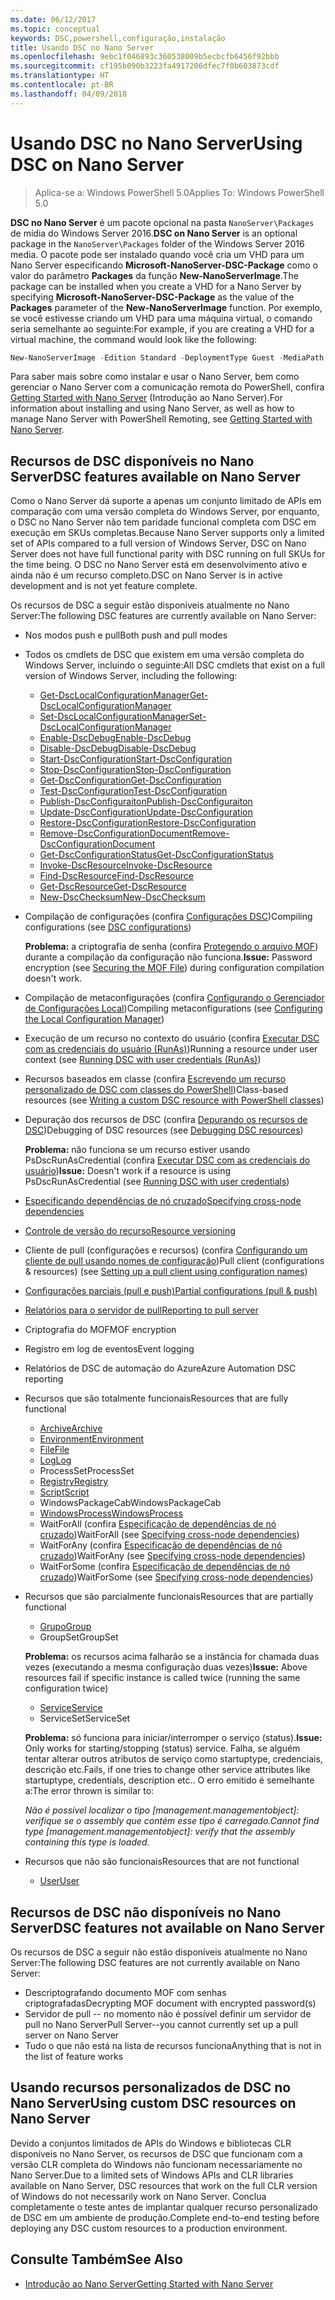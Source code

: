 ```yaml
---
ms.date: 06/12/2017
ms.topic: conceptual
keywords: DSC,powershell,configuração,instalação
title: Usando DSC no Nano Server
ms.openlocfilehash: 9ebc1f046893c360538009b5ecbcfb6456f92bbb
ms.sourcegitcommit: cf195b090b3223fa4917206dfec7f0b603873cdf
ms.translationtype: HT
ms.contentlocale: pt-BR
ms.lasthandoff: 04/09/2018
---
```

# <a name="using-dsc-on-nano-server"></a><span data-ttu-id="96288-103">Usando DSC no Nano Server</span><span class="sxs-lookup"><span data-stu-id="96288-103">Using DSC on Nano Server</span></span>

> <span data-ttu-id="96288-104">Aplica-se a: Windows PowerShell 5.0</span><span class="sxs-lookup"><span data-stu-id="96288-104">Applies To: Windows PowerShell 5.0</span></span>

<span data-ttu-id="96288-105">**DSC no Nano Server** é um pacote opcional na pasta `NanoServer\Packages` de mídia do Windows Server 2016.</span><span class="sxs-lookup"><span data-stu-id="96288-105">**DSC on Nano Server** is an optional package in the `NanoServer\Packages` folder of the Windows Server 2016 media.</span></span> <span data-ttu-id="96288-106">O pacote pode ser instalado quando você cria um VHD para um Nano Server especificando **Microsoft-NanoServer-DSC-Package** como o valor do parâmetro **Packages** da função **New-NanoServerImage**.</span><span class="sxs-lookup"><span data-stu-id="96288-106">The package can be installed when you create a VHD for a Nano Server by specifying **Microsoft-NanoServer-DSC-Package** as the value of the **Packages** parameter of the **New-NanoServerImage** function.</span></span> <span data-ttu-id="96288-107">Por exemplo, se você estivesse criando um VHD para uma máquina virtual, o comando seria semelhante ao seguinte:</span><span class="sxs-lookup"><span data-stu-id="96288-107">For example, if you are creating a VHD for a virtual machine, the command would look like the following:</span></span>

```powershell
New-NanoServerImage -Edition Standard -DeploymentType Guest -MediaPath f:\ -BasePath .\Base -TargetPath .\Nano1\Nano.vhd -ComputerName Nano1 -Packages Microsoft-NanoServer-DSC-Package
```

<span data-ttu-id="96288-108">Para saber mais sobre como instalar e usar o Nano Server, bem como gerenciar o Nano Server com a comunicação remota do PowerShell, confira [Getting Started with Nano Server](https://technet.microsoft.com/library/mt126167.aspx) (Introdução ao Nano Server).</span><span class="sxs-lookup"><span data-stu-id="96288-108">For information about installing and using Nano Server, as well as how to manage Nano Server with PowerShell Remoting, see [Getting Started with Nano Server](https://technet.microsoft.com/library/mt126167.aspx).</span></span>


## <a name="dsc-features-available-on-nano-server"></a><span data-ttu-id="96288-109">Recursos de DSC disponíveis no Nano Server</span><span class="sxs-lookup"><span data-stu-id="96288-109">DSC features available on Nano Server</span></span>

 <span data-ttu-id="96288-110">Como o Nano Server dá suporte a apenas um conjunto limitado de APIs em comparação com uma versão completa do Windows Server, por enquanto, o DSC no Nano Server não tem paridade funcional completa com DSC em execução em SKUs completas.</span><span class="sxs-lookup"><span data-stu-id="96288-110">Because Nano Server supports only a limited set of APIs compared to a full version of Windows Server, DSC on Nano Server does not have full functional parity with DSC running on full SKUs for the time being.</span></span> <span data-ttu-id="96288-111">O DSC no Nano Server está em desenvolvimento ativo e ainda não é um recurso completo.</span><span class="sxs-lookup"><span data-stu-id="96288-111">DSC on Nano Server is in active development and is not yet feature complete.</span></span>

 <span data-ttu-id="96288-112">Os recursos de DSC a seguir estão disponíveis atualmente no Nano Server:</span><span class="sxs-lookup"><span data-stu-id="96288-112">The following DSC features are currently available on Nano Server:</span></span>


* <span data-ttu-id="96288-113">Nos modos push e pull</span><span class="sxs-lookup"><span data-stu-id="96288-113">Both push and pull modes</span></span>

* <span data-ttu-id="96288-114">Todos os cmdlets de DSC que existem em uma versão completa do Windows Server, incluindo o seguinte:</span><span class="sxs-lookup"><span data-stu-id="96288-114">All DSC cmdlets that exist on a full version of Windows Server, including the following:</span></span>
  * [<span data-ttu-id="96288-115">Get-DscLocalConfigurationManager</span><span class="sxs-lookup"><span data-stu-id="96288-115">Get-DscLocalConfigurationManager</span></span>](https://technet.microsoft.com/library/dn407378.aspx)
  * [<span data-ttu-id="96288-116">Set-DscLocalConfigurationManager</span><span class="sxs-lookup"><span data-stu-id="96288-116">Set-DscLocalConfigurationManager</span></span>](https://technet.microsoft.com/library/dn521621.aspx)
  * [<span data-ttu-id="96288-117">Enable-DscDebug</span><span class="sxs-lookup"><span data-stu-id="96288-117">Enable-DscDebug</span></span>](https://technet.microsoft.com/en-us/library/mt517870.aspx)
  * [<span data-ttu-id="96288-118">Disable-DscDebug</span><span class="sxs-lookup"><span data-stu-id="96288-118">Disable-DscDebug</span></span>](https://technet.microsoft.com/en-us/library/mt517872.aspx)
  * [<span data-ttu-id="96288-119">Start-DscConfiguration</span><span class="sxs-lookup"><span data-stu-id="96288-119">Start-DscConfiguration</span></span>](https://technet.microsoft.com/en-us/library/dn521623.aspx)
  * [<span data-ttu-id="96288-120">Stop-DscConfiguration</span><span class="sxs-lookup"><span data-stu-id="96288-120">Stop-DscConfiguration</span></span>](https://technet.microsoft.com/en-us/library/mt143542.aspx)
  * [<span data-ttu-id="96288-121">Get-DscConfiguration</span><span class="sxs-lookup"><span data-stu-id="96288-121">Get-DscConfiguration</span></span>](https://technet.microsoft.com/en-us/library/dn407379.aspx)
  * [<span data-ttu-id="96288-122">Test-DscConfiguration</span><span class="sxs-lookup"><span data-stu-id="96288-122">Test-DscConfiguration</span></span>](https://technet.microsoft.com/en-us/library/dn407382.aspx)
  * [<span data-ttu-id="96288-123">Publish-DscConfiguraiton</span><span class="sxs-lookup"><span data-stu-id="96288-123">Publish-DscConfiguraiton</span></span>](https://technet.microsoft.com/en-us/library/mt517875.aspx)
  * [<span data-ttu-id="96288-124">Update-DscConfiguration</span><span class="sxs-lookup"><span data-stu-id="96288-124">Update-DscConfiguration</span></span>](https://technet.microsoft.com/en-us/library/mt143541.aspx)
  * [<span data-ttu-id="96288-125">Restore-DscConfiguration</span><span class="sxs-lookup"><span data-stu-id="96288-125">Restore-DscConfiguration</span></span>](https://technet.microsoft.com/en-us/library/dn407383.aspx)
  * [<span data-ttu-id="96288-126">Remove-DscConfigurationDocument</span><span class="sxs-lookup"><span data-stu-id="96288-126">Remove-DscConfigurationDocument</span></span>](https://technet.microsoft.com/en-us/library/mt143544.aspx)
  * [<span data-ttu-id="96288-127">Get-DscConfigurationStatus</span><span class="sxs-lookup"><span data-stu-id="96288-127">Get-DscConfigurationStatus</span></span>](https://technet.microsoft.com/en-us/library/mt517868.aspx)
  * [<span data-ttu-id="96288-128">Invoke-DscResource</span><span class="sxs-lookup"><span data-stu-id="96288-128">Invoke-DscResource</span></span>](https://technet.microsoft.com/en-us/library/mt517869.aspx)
  * [<span data-ttu-id="96288-129">Find-DscResource</span><span class="sxs-lookup"><span data-stu-id="96288-129">Find-DscResource</span></span>](https://technet.microsoft.com/en-us/library/mt517874.aspx)
  * [<span data-ttu-id="96288-130">Get-DscResource</span><span class="sxs-lookup"><span data-stu-id="96288-130">Get-DscResource</span></span>](https://technet.microsoft.com/en-us/library/dn521625.aspx)
  * [<span data-ttu-id="96288-131">New-DscChecksum</span><span class="sxs-lookup"><span data-stu-id="96288-131">New-DscChecksum</span></span>](https://technet.microsoft.com/en-us/library/dn521622.aspx)

* <span data-ttu-id="96288-132">Compilação de configurações (confira [Configurações DSC](configurations.md))</span><span class="sxs-lookup"><span data-stu-id="96288-132">Compiling configurations (see [DSC configurations](configurations.md))</span></span>

  <span data-ttu-id="96288-133">**Problema:** a criptografia de senha (confira [Protegendo o arquivo MOF](securemof.md)) durante a compilação da configuração não funciona.</span><span class="sxs-lookup"><span data-stu-id="96288-133">**Issue:** Password encryption (see [Securing the MOF File](securemof.md)) during configuration compilation doesn't work.</span></span>

* <span data-ttu-id="96288-134">Compilação de metaconfigurações (confira [Configurando o Gerenciador de Configurações Local](metaConfig.md))</span><span class="sxs-lookup"><span data-stu-id="96288-134">Compiling metaconfigurations (see [Configuring the Local Configuration Manager](metaConfig.md))</span></span>

* <span data-ttu-id="96288-135">Execução de um recurso no contexto do usuário (confira [Executar DSC com as credenciais do usuário (RunAs)](runAsUser.md))</span><span class="sxs-lookup"><span data-stu-id="96288-135">Running a resource under user context (see [Running DSC with user credentials (RunAs)](runAsUser.md))</span></span>

* <span data-ttu-id="96288-136">Recursos baseados em classe (confira [Escrevendo um recurso personalizado de DSC com classes do PowerShell](authoringResourceClass.md))</span><span class="sxs-lookup"><span data-stu-id="96288-136">Class-based resources (see [Writing a custom DSC resource with PowerShell classes](authoringResourceClass.md))</span></span>

* <span data-ttu-id="96288-137">Depuração dos recursos de DSC (confira [Depurando os recursos de DSC](debugresource.md))</span><span class="sxs-lookup"><span data-stu-id="96288-137">Debugging of DSC resources (see [Debugging DSC resources](debugresource.md))</span></span>

  <span data-ttu-id="96288-138">**Problema:** não funciona se um recurso estiver usando PsDscRunAsCredential (confira [Executar DSC com as credenciais do usuário](runAsUser.md))</span><span class="sxs-lookup"><span data-stu-id="96288-138">**Issue:** Doesn't work if a resource is using PsDscRunAsCredential (see [Running DSC with user credentials](runAsUser.md))</span></span>

* [<span data-ttu-id="96288-139">Especificando dependências de nó cruzado</span><span class="sxs-lookup"><span data-stu-id="96288-139">Specifying cross-node dependencies</span></span>](crossNodeDependencies.md)

* [<span data-ttu-id="96288-140">Controle de versão do recurso</span><span class="sxs-lookup"><span data-stu-id="96288-140">Resource versioning</span></span>](sxsResource.md)

* <span data-ttu-id="96288-141">Cliente de pull (configurações e recursos) (confira [Configurando um cliente de pull usando nomes de configuração](pullClientConfigNames.md))</span><span class="sxs-lookup"><span data-stu-id="96288-141">Pull client (configurations & resources) (see [Setting up a pull client using configuration names](pullClientConfigNames.md))</span></span>

* [<span data-ttu-id="96288-142">Configurações parciais (pull e push)</span><span class="sxs-lookup"><span data-stu-id="96288-142">Partial configurations (pull & push)</span></span>](partialConfigs.md)

* [<span data-ttu-id="96288-143">Relatórios para o servidor de pull</span><span class="sxs-lookup"><span data-stu-id="96288-143">Reporting to pull server</span></span>](reportServer.md)

* <span data-ttu-id="96288-144">Criptografia do MOF</span><span class="sxs-lookup"><span data-stu-id="96288-144">MOF encryption</span></span>

* <span data-ttu-id="96288-145">Registro em log de eventos</span><span class="sxs-lookup"><span data-stu-id="96288-145">Event logging</span></span>

* <span data-ttu-id="96288-146">Relatórios de DSC de automação do Azure</span><span class="sxs-lookup"><span data-stu-id="96288-146">Azure Automation DSC reporting</span></span>

* <span data-ttu-id="96288-147">Recursos que são totalmente funcionais</span><span class="sxs-lookup"><span data-stu-id="96288-147">Resources that are fully functional</span></span>
  * [<span data-ttu-id="96288-148">Archive</span><span class="sxs-lookup"><span data-stu-id="96288-148">Archive</span></span>](archiveResource.md)
  * [<span data-ttu-id="96288-149">Environment</span><span class="sxs-lookup"><span data-stu-id="96288-149">Environment</span></span>](environmentResource.md)
  * [<span data-ttu-id="96288-150">File</span><span class="sxs-lookup"><span data-stu-id="96288-150">File</span></span>](fileResource.md)
  * [<span data-ttu-id="96288-151">Log</span><span class="sxs-lookup"><span data-stu-id="96288-151">Log</span></span>](logResource.md)
  * <span data-ttu-id="96288-152">ProcessSet</span><span class="sxs-lookup"><span data-stu-id="96288-152">ProcessSet</span></span>
  * [<span data-ttu-id="96288-153">Registry</span><span class="sxs-lookup"><span data-stu-id="96288-153">Registry</span></span>](registryResource.md)
  * [<span data-ttu-id="96288-154">Script</span><span class="sxs-lookup"><span data-stu-id="96288-154">Script</span></span>](scriptResource.md)
  * <span data-ttu-id="96288-155">WindowsPackageCab</span><span class="sxs-lookup"><span data-stu-id="96288-155">WindowsPackageCab</span></span>
  * [<span data-ttu-id="96288-156">WindowsProcess</span><span class="sxs-lookup"><span data-stu-id="96288-156">WindowsProcess</span></span>](windowsProcessResource.md)
  * <span data-ttu-id="96288-157">WaitForAll (confira [Especificação de dependências de nó cruzado](crossNodeDependencies.md))</span><span class="sxs-lookup"><span data-stu-id="96288-157">WaitForAll (see [Specifying cross-node dependencies](crossNodeDependencies.md))</span></span>
  * <span data-ttu-id="96288-158">WaitForAny (confira [Especificação de dependências de nó cruzado](crossNodeDependencies.md))</span><span class="sxs-lookup"><span data-stu-id="96288-158">WaitForAny (see [Specifying cross-node dependencies](crossNodeDependencies.md))</span></span>
  * <span data-ttu-id="96288-159">WaitForSome (confira [Especificação de dependências de nó cruzado](crossNodeDependencies.md))</span><span class="sxs-lookup"><span data-stu-id="96288-159">WaitForSome (see [Specifying cross-node dependencies](crossNodeDependencies.md))</span></span>

* <span data-ttu-id="96288-160">Recursos que são parcialmente funcionais</span><span class="sxs-lookup"><span data-stu-id="96288-160">Resources that are partially functional</span></span>
  * [<span data-ttu-id="96288-161">Grupo</span><span class="sxs-lookup"><span data-stu-id="96288-161">Group</span></span>](groupResource.md)
  * <span data-ttu-id="96288-162">GroupSet</span><span class="sxs-lookup"><span data-stu-id="96288-162">GroupSet</span></span>

  <span data-ttu-id="96288-163">**Problema:** os recursos acima falharão se a instância for chamada duas vezes (executando a mesma configuração duas vezes)</span><span class="sxs-lookup"><span data-stu-id="96288-163">**Issue:** Above resources fail if specific instance is called twice (running the same configuration twice)</span></span>

  * [<span data-ttu-id="96288-164">Service</span><span class="sxs-lookup"><span data-stu-id="96288-164">Service</span></span>](serviceResource.md)
  * <span data-ttu-id="96288-165">ServiceSet</span><span class="sxs-lookup"><span data-stu-id="96288-165">ServiceSet</span></span>

  <span data-ttu-id="96288-166">**Problema:** só funciona para iniciar/interromper o serviço (status).</span><span class="sxs-lookup"><span data-stu-id="96288-166">**Issue:** Only works for starting/stopping (status) service.</span></span> <span data-ttu-id="96288-167">Falha, se alguém tentar alterar outros atributos de serviço como startuptype, credenciais, descrição etc.</span><span class="sxs-lookup"><span data-stu-id="96288-167">Fails, if one tries to change other service attributes like startuptype, credentials, description etc..</span></span> <span data-ttu-id="96288-168">O erro emitido é semelhante a:</span><span class="sxs-lookup"><span data-stu-id="96288-168">The error thrown is similar to:</span></span>

  <span data-ttu-id="96288-169">*Não é possível localizar o tipo [management.managementobject]: verifique se o assembly que contém esse tipo é carregado.*</span><span class="sxs-lookup"><span data-stu-id="96288-169">*Cannot find type [management.managementobject]: verify that the assembly containing this type is loaded.*</span></span>

* <span data-ttu-id="96288-170">Recursos que não são funcionais</span><span class="sxs-lookup"><span data-stu-id="96288-170">Resources that are not functional</span></span>
  * [<span data-ttu-id="96288-171">User</span><span class="sxs-lookup"><span data-stu-id="96288-171">User</span></span>](userResource.md)


## <a name="dsc-features-not-available-on-nano-server"></a><span data-ttu-id="96288-172">Recursos de DSC não disponíveis no Nano Server</span><span class="sxs-lookup"><span data-stu-id="96288-172">DSC features not available on Nano Server</span></span>

<span data-ttu-id="96288-173">Os recursos de DSC a seguir não estão disponíveis atualmente no Nano Server:</span><span class="sxs-lookup"><span data-stu-id="96288-173">The following DSC features are not currently available on Nano Server:</span></span>

* <span data-ttu-id="96288-174">Descriptografando documento MOF com senhas criptografadas</span><span class="sxs-lookup"><span data-stu-id="96288-174">Decrypting MOF document with encrypted password(s)</span></span>
* <span data-ttu-id="96288-175">Servidor de pull -- no momento não é possível definir um servidor de pull no Nano Server</span><span class="sxs-lookup"><span data-stu-id="96288-175">Pull Server--you cannot currently set up a pull server on Nano Server</span></span>
* <span data-ttu-id="96288-176">Tudo o que não está na lista de recursos funciona</span><span class="sxs-lookup"><span data-stu-id="96288-176">Anything that is not in the list of feature works</span></span>

## <a name="using-custom-dsc-resources-on-nano-server"></a><span data-ttu-id="96288-177">Usando recursos personalizados de DSC no Nano Server</span><span class="sxs-lookup"><span data-stu-id="96288-177">Using custom DSC resources on Nano Server</span></span>

<span data-ttu-id="96288-178">Devido a conjuntos limitados de APIs do Windows e bibliotecas CLR disponíveis no Nano Server, os recursos de DSC que funcionam com a versão CLR completa do Windows não funcionam necessariamente no Nano Server.</span><span class="sxs-lookup"><span data-stu-id="96288-178">Due to a limited sets of Windows APIs and CLR libraries available on Nano Server, DSC resources that work on the full CLR version of Windows do not necessarily work on Nano Server.</span></span>
<span data-ttu-id="96288-179">Conclua completamente o teste antes de implantar qualquer recurso personalizado de DSC em um ambiente de produção.</span><span class="sxs-lookup"><span data-stu-id="96288-179">Complete end-to-end testing before deploying any DSC custom resources to a production environment.</span></span>

## <a name="see-also"></a><span data-ttu-id="96288-180">Consulte Também</span><span class="sxs-lookup"><span data-stu-id="96288-180">See Also</span></span>
- [<span data-ttu-id="96288-181">Introdução ao Nano Server</span><span class="sxs-lookup"><span data-stu-id="96288-181">Getting Started with Nano Server</span></span>](https://technet.microsoft.com/library/mt126167.aspx)